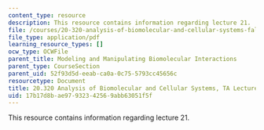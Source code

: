 ```yaml
---
content_type: resource
description: This resource contains information regarding lecture 21.
file: /courses/20-320-analysis-of-biomolecular-and-cellular-systems-fall-2012/17b17d8bae97932342569abb63051f5f_MIT20_320F12_Lecture21.pdf
file_type: application/pdf
learning_resource_types: []
ocw_type: OCWFile
parent_title: Modeling and Manipulating Biomolecular Interactions
parent_type: CourseSection
parent_uid: 52f93d5d-eeab-ca0a-0c75-5793cc45656c
resourcetype: Document
title: 20.320 Analysis of Biomolecular and Cellular Systems, TA Lecture Note 21
uid: 17b17d8b-ae97-9323-4256-9abb63051f5f
---
```

This resource contains information regarding lecture 21.

